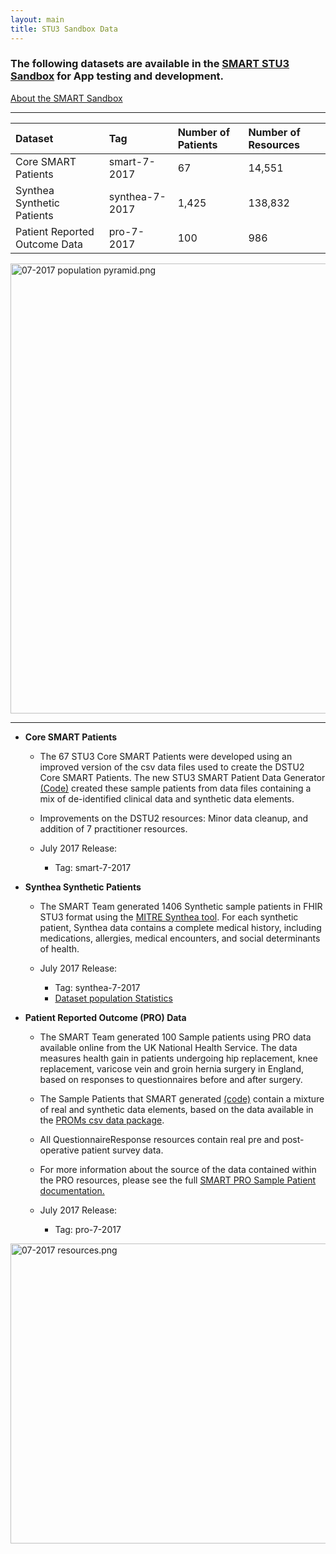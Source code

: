 ```yaml
---
layout: main
title: STU3 Sandbox Data
---
```


### The following datasets are available in the [SMART STU3 Sandbox](https://sandbox.smarthealthit.org/smartstu3) for App testing and development.

[About the SMART Sandbox](http://docs.smarthealthit.org/sandbox/)

---


<div class="before-table"></div>

| Dataset|Tag|Number of Patients|Number of Resources|
| :-------------|:--------|:-------|:--------|
| Core SMART Patients |smart-7-2017 |67  |14,551 |
| Synthea Synthetic Patients | synthea-7-2017 |1,425 | 138,832   |
| Patient Reported Outcome Data | pro-7-2017 |100 |986 |



<div style='text-align: left'>
  <img src="{{site.baseurl}}assets/img/07-2017 population pyramid.png" alt="07-2017 population pyramid.png" height="720" width="960"/>
</div>

---

* **Core SMART Patients** 
  * The 67 STU3 Core SMART Patients were developed using an improved version of the csv data files used to create the DSTU2 Core SMART Patients. The new STU3 SMART Patient Data Generator [(Code)](https://github.com/smart-on-fhir/sample-patients-stu3) created these sample patients from data files containing a mix of de-identified clinical data and synthetic data elements.
  * Improvements on the DSTU2 resources: Minor data cleanup, and addition of 7 practitioner resources.  
  
  * July 2017 Release:
    * Tag: smart-7-2017
    
    
* **Synthea Synthetic Patients**
  * The SMART Team generated 1406 Synthetic sample patients in FHIR STU3 format using the [MITRE Synthea tool](https://synthetichealth.github.io/synthea/). For each synthetic patient, Synthea data contains a complete medical history, including medications, allergies, medical encounters, and social determinants of health. 
  
  * July 2017 Release:
    * Tag: synthea-7-2017
    * [Dataset population Statistics](http://docs.smarthealthit.org/data/synthea-stats)
    
    
* **Patient Reported Outcome (PRO) Data**
  * The SMART Team generated 100 Sample patients using PRO data available online from the UK National Health Service. The data measures health gain in patients undergoing hip replacement, knee replacement, varicose vein and groin hernia surgery in England, based on responses to questionnaires before and after surgery.
  * The Sample Patients that SMART generated [(code)](https://github.com/smart-on-fhir/sample-patients-prom) contain a mixture of real and synthetic data elements, based on the data available in the [PROMs csv data package](http://content.digital.nhs.uk/catalogue/PUB23908).
  * All QuestionnaireResponse resources contain real pre and post-operative patient survey data. 
  * For more information about the source of the data contained within the PRO resources, please see the full [SMART PRO Sample Patient documentation.](http://docs.smarthealthit.org/data/pro-full) 
  
  * July 2017 Release:
    * Tag: pro-7-2017
 
<div class="before-table"></div>

 <div style='text-align: left'>
  <img src="{{site.baseurl}}assets/img/07-2017 resources.png" alt="07-2017 resources.png" height="480" width="640"/>
</div>
 

